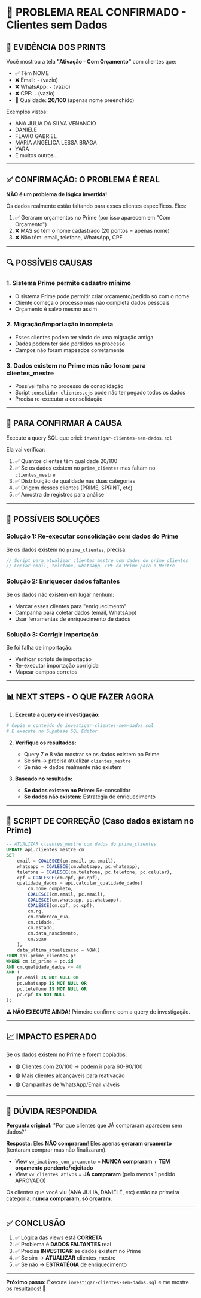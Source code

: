# 🚨 PROBLEMA REAL CONFIRMADO - Clientes sem Dados

## 📸 EVIDÊNCIA DOS PRINTS

Você mostrou a tela **"Ativação - Com Orçamento"** com clientes que:
- ✅ Têm NOME
- ❌ Email: `-` (vazio)
- ❌ WhatsApp: `-` (vazio)
- ❌ CPF: `-` (vazio)
- 🔴 Qualidade: **20/100** (apenas nome preenchido)

Exemplos vistos:
- ANA JULIA DA SILVA VENANCIO
- DANIELE
- FLAVIO GABRIEL
- MARIA ANGÉLICA LESSA BRAGA
- YARA
- E muitos outros...

---

## ✅ CONFIRMAÇÃO: O PROBLEMA É REAL

**NÃO é um problema de lógica invertida!**

Os dados realmente estão faltando para esses clientes específicos. Eles:
1. ✅ Geraram orçamentos no Prime (por isso aparecem em "Com Orçamento")
2. ❌ MAS só têm o nome cadastrado (20 pontos = apenas nome)
3. ❌ Não têm: email, telefone, WhatsApp, CPF

---

## 🔍 POSSÍVEIS CAUSAS

### 1. **Sistema Prime permite cadastro mínimo**
- O sistema Prime pode permitir criar orçamento/pedido só com o nome
- Cliente começa o processo mas não completa dados pessoais
- Orçamento é salvo mesmo assim

### 2. **Migração/Importação incompleta**
- Esses clientes podem ter vindo de uma migração antiga
- Dados podem ter sido perdidos no processo
- Campos não foram mapeados corretamente

### 3. **Dados existem no Prime mas não foram para clientes_mestre**
- Possível falha no processo de consolidação
- Script `consolidar-clientes.cjs` pode não ter pegado todos os dados
- Precisa re-executar a consolidação

---

## 🎯 PARA CONFIRMAR A CAUSA

Execute a query SQL que criei: `investigar-clientes-sem-dados.sql`

Ela vai verificar:
1. ✅ Quantos clientes têm qualidade 20/100
2. ✅ Se os dados existem no `prime_clientes` mas faltam no `clientes_mestre`
3. ✅ Distribuição de qualidade nas duas categorias
4. ✅ Origem desses clientes (PRIME, SPRINT, etc)
5. ✅ Amostra de registros para análise

---

## 🔧 POSSÍVEIS SOLUÇÕES

### Solução 1: **Re-executar consolidação com dados do Prime**

Se os dados existem no `prime_clientes`, precisa:

```javascript
// Script para atualizar clientes_mestre com dados do prime_clientes
// Copiar email, telefone, whatsapp, CPF do Prime para o Mestre
```

### Solução 2: **Enriquecer dados faltantes**

Se os dados não existem em lugar nenhum:
- Marcar esses clientes para "enriquecimento"
- Campanha para coletar dados (email, WhatsApp)
- Usar ferramentas de enriquecimento de dados

### Solução 3: **Corrigir importação**

Se foi falha de importação:
- Verificar scripts de importação
- Re-executar importação corrigida
- Mapear campos corretos

---

## 📊 NEXT STEPS - O QUE FAZER AGORA

1. **Execute a query de investigação:**
```bash
# Copie o conteúdo de investigar-clientes-sem-dados.sql
# E execute no Supabase SQL Editor
```

2. **Verifique os resultados:**
   - Query 7 e 8 vão mostrar se os dados existem no Prime
   - Se sim → precisa atualizar `clientes_mestre`
   - Se não → dados realmente não existem

3. **Baseado no resultado:**
   - **Se dados existem no Prime:** Re-consolidar
   - **Se dados não existem:** Estratégia de enriquecimento

---

## 🎯 SCRIPT DE CORREÇÃO (Caso dados existam no Prime)

```sql
-- ATUALIZAR clientes_mestre com dados do prime_clientes
UPDATE api.clientes_mestre cm
SET 
    email = COALESCE(cm.email, pc.email),
    whatsapp = COALESCE(cm.whatsapp, pc.whatsapp),
    telefone = COALESCE(cm.telefone, pc.telefone, pc.celular),
    cpf = COALESCE(cm.cpf, pc.cpf),
    qualidade_dados = api.calcular_qualidade_dados(
        cm.nome_completo,
        COALESCE(cm.email, pc.email),
        COALESCE(cm.whatsapp, pc.whatsapp),
        COALESCE(cm.cpf, pc.cpf),
        cm.rg,
        cm.endereco_rua,
        cm.cidade,
        cm.estado,
        cm.data_nascimento,
        cm.sexo
    ),
    data_ultima_atualizacao = NOW()
FROM api.prime_clientes pc
WHERE cm.id_prime = pc.id
AND cm.qualidade_dados <= 40
AND (
    pc.email IS NOT NULL OR 
    pc.whatsapp IS NOT NULL OR 
    pc.telefone IS NOT NULL OR 
    pc.cpf IS NOT NULL
);
```

**⚠️ NÃO EXECUTE AINDA!** Primeiro confirme com a query de investigação.

---

## 📈 IMPACTO ESPERADO

Se os dados existem no Prime e forem copiados:
- 🟢 Clientes com 20/100 → podem ir para 60-90/100
- 🟢 Mais clientes alcançáveis para reativação
- 🟢 Campanhas de WhatsApp/Email viáveis

---

## 🤔 DÚVIDA RESPONDIDA

**Pergunta original:** "Por que clientes que JÁ compraram aparecem sem dados?"

**Resposta:** Eles **NÃO compraram**! Eles apenas **geraram orçamento** (tentaram comprar mas não finalizaram).

- View `vw_inativos_com_orcamento` = **NUNCA compraram** + **TEM orçamento pendente/rejeitado**
- View `vw_clientes_ativos` = **JÁ compraram** (pelo menos 1 pedido APROVADO)

Os clientes que você viu (ANA JULIA, DANIELE, etc) estão na primeira categoria: **nunca compraram, só orçaram**.

---

## ✅ CONCLUSÃO

1. ✅ Lógica das views está **CORRETA**
2. ✅ Problema é **DADOS FALTANTES** real
3. ✅ Precisa **INVESTIGAR** se dados existem no Prime
4. ✅ Se sim → **ATUALIZAR** clientes_mestre
5. ✅ Se não → **ESTRATÉGIA** de enriquecimento

---

**Próximo passo:** Execute `investigar-clientes-sem-dados.sql` e me mostre os resultados! 🚀

